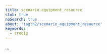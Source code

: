 ```yaml
---
title: scenario_equipment_resource
stub: true
noSearch: true
about: 'tag:h2/scenario_equipment_resource'
keywords:
  - sreqip
---
```

...
